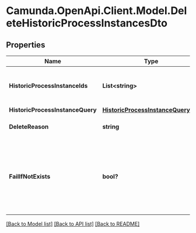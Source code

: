 # Camunda.OpenApi.Client.Model.DeleteHistoricProcessInstancesDto

## Properties

Name | Type | Description | Notes
------------ | ------------- | ------------- | -------------
**HistoricProcessInstanceIds** | **List&lt;string&gt;** | A list historic process instance ids to delete. | [optional] 
**HistoricProcessInstanceQuery** | [**HistoricProcessInstanceQueryDto**](HistoricProcessInstanceQueryDto.md) |  | [optional] 
**DeleteReason** | **string** | A string with delete reason. | [optional] 
**FailIfNotExists** | **bool?** | If set to &#x60;false&#x60;, the request will still be successful if one ore more of the process ids are not found. | [optional] 

[[Back to Model list]](../README.md#documentation-for-models) [[Back to API list]](../README.md#documentation-for-api-endpoints) [[Back to README]](../README.md)

